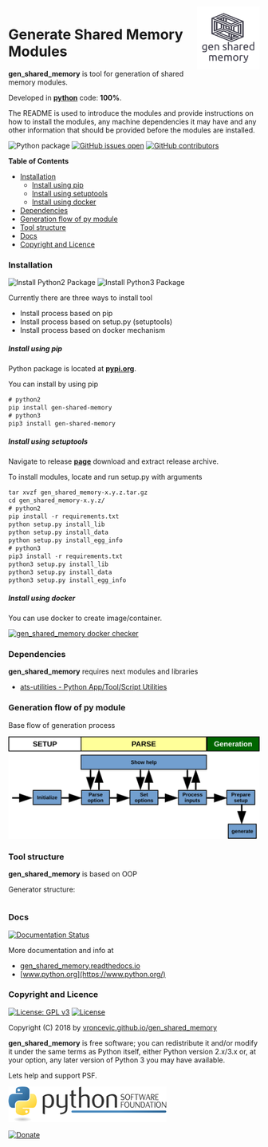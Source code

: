 <img align="right" src="https://raw.githubusercontent.com/vroncevic/gen_shared_memory/dev/docs/gen_shared_memory_logo.png" width="25%">

# Generate Shared Memory Modules

**gen_shared_memory** is tool for generation of shared memory modules.

Developed in **[python](https://www.python.org/)** code: **100%**.

The README is used to introduce the modules and provide instructions on
how to install the modules, any machine dependencies it may have and any
other information that should be provided before the modules are installed.

![Python package](https://github.com/vroncevic/gen_shared_memory/workflows/Python%20package%20gen_shared_memory/badge.svg?branch=master) [![GitHub issues open](https://img.shields.io/github/issues/vroncevic/gen_shared_memory.svg)](https://github.com/vroncevic/gen_shared_memory/issues) [![GitHub contributors](https://img.shields.io/github/contributors/vroncevic/gen_shared_memory.svg)](https://github.com/vroncevic/gen_shared_memory/graphs/contributors)

<!-- START doctoc generated TOC please keep comment here to allow auto update -->
<!-- DON'T EDIT THIS SECTION, INSTEAD RE-RUN doctoc TO UPDATE -->
**Table of Contents**

- [Installation](#installation)
    - [Install using pip](#install-using-pip)
    - [Install using setuptools](#install-using-setuptools)
    - [Install using docker](#install-using-docker)
- [Dependencies](#dependencies)
- [Generation flow of py module](#generation-flow-of-py-module)
- [Tool structure](#tool-structure)
- [Docs](#docs)
- [Copyright and Licence](#copyright-and-licence)

<!-- END doctoc generated TOC please keep comment here to allow auto update -->

### Installation

![Install Python2 Package](https://github.com/vroncevic/gen_shared_memory/workflows/Install%20Python2%20Package%20gen_shared_memory/badge.svg?branch=master) ![Install Python3 Package](https://github.com/vroncevic/gen_shared_memory/workflows/Install%20Python3%20Package%20gen_shared_memory/badge.svg?branch=master)

Currently there are three ways to install tool
* Install process based on pip
* Install process based on setup.py (setuptools)
* Install process based on docker mechanism

##### Install using pip

Python package is located at **[pypi.org](https://pypi.org/project/gen-shared-memory/)**.

You can install by using pip
```
# python2
pip install gen-shared-memory
# python3
pip3 install gen-shared-memory
```

##### Install using setuptools

Navigate to release **[page](https://github.com/vroncevic/gen_shared_memory/releases/)** download and extract release archive.

To install modules, locate and run setup.py with arguments
```
tar xvzf gen_shared_memory-x.y.z.tar.gz
cd gen_shared_memory-x.y.z/
# python2
pip install -r requirements.txt
python setup.py install_lib
python setup.py install_data
python setup.py install_egg_info
# python3
pip3 install -r requirements.txt
python3 setup.py install_lib
python3 setup.py install_data
python3 setup.py install_egg_info
```

##### Install using docker

You can use docker to create image/container.

[![gen_shared_memory docker checker](https://github.com/vroncevic/gen_shared_memory/workflows/gen_shared_memory%20docker%20checker/badge.svg)](https://github.com/vroncevic/gen_shared_memory/actions?query=workflow%3A%22gen_shared_memory+docker+checker%22)

### Dependencies

**gen_shared_memory** requires next modules and libraries

* [ats-utilities - Python App/Tool/Script Utilities](https://vroncevic.github.io/ats_utilities)

### Generation flow of py module

Base flow of generation process

![Generation Process](https://raw.githubusercontent.com/vroncevic/gen_shared_memory/dev/docs/gen_shared_memory_flow.png)

### Tool structure

**gen_shared_memory** is based on OOP

Generator structure:

```

```

### Docs

[![Documentation Status](https://readthedocs.org/projects/gen_shared_memory/badge/?version=latest)](https://gen_shared_memory.readthedocs.io/projects/gen_shared_memory/en/latest/?badge=latest)

More documentation and info at
* [gen_shared_memory.readthedocs.io](https://gen_shared_memory.readthedocs.io/en/latest/)
* [www.python.org](https://www.python.org/)

### Copyright and Licence

[![License: GPL v3](https://img.shields.io/badge/License-GPLv3-blue.svg)](https://www.gnu.org/licenses/gpl-3.0) [![License](https://img.shields.io/badge/License-Apache%202.0-blue.svg)](https://opensource.org/licenses/Apache-2.0)

Copyright (C) 2018 by [vroncevic.github.io/gen_shared_memory](https://vroncevic.github.io/gen_shared_memory)

**gen_shared_memory** is free software; you can redistribute it and/or modify
it under the same terms as Python itself, either Python version 2.x/3.x or,
at your option, any later version of Python 3 you may have available.

Lets help and support PSF.

[![Python Software Foundation](https://raw.githubusercontent.com/vroncevic/gen_shared_memory/dev/docs/psf-logo-alpha.png)](https://www.python.org/psf/)

[![Donate](https://www.paypalobjects.com/en_US/i/btn/btn_donateCC_LG.gif)](https://psfmember.org/index.php?q=civicrm/contribute/transact&reset=1&id=2)

